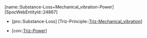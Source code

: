﻿---
type: TrizContradiction
aliases:
- Substance-Loss+Mechanical_vibration-Power
license: CC BY-SA 4.0
copyright: https://github.com/SpocWeb
IsDeleted: false
IsReadOnly: false
Confidential: public
tags: 
- Triz/Contradiction
---
[name::Substance-Loss+Mechanical_vibration-Power]
[SpocWebEntityId::24867]
+ [pro::Substance-Loss]
[Triz-Principle::[Triz-Mechanical_vibration](tech/Triz/Principle/Triz-Mechanical_vibration.md)]
- [con::[Triz-Power](tech/Triz/Parameter/Triz-Power.md)]

